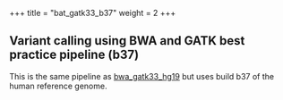 
+++
title = "bat_gatk33_b37"
weight = 2
+++


## Variant calling using BWA and GATK best practice pipeline (b37)

This is the same pipeline as [bwa\_gatk33\_hg19][1] but uses build b37 of the human reference genome.

 [1]:/vat-docs/documentation/pipelines/variant_calling/bwa_gatk33_hg19/